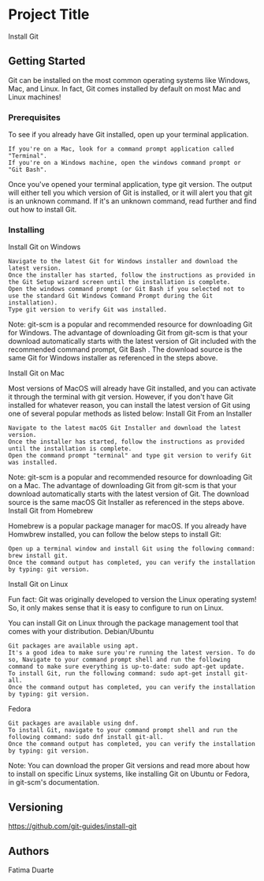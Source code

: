 # Project Title

Install Git

## Getting Started

Git can be installed on the most common operating systems like Windows, Mac, and Linux. In fact, Git comes installed by default on most Mac and Linux machines!

### Prerequisites

To see if you already have Git installed, open up your terminal application.

    If you're on a Mac, look for a command prompt application called "Terminal".
    If you're on a Windows machine, open the windows command prompt or "Git Bash".

Once you've opened your terminal application, type git version. The output will either tell you which version of Git is installed, or it will alert you that git is an unknown command. If it's an unknown command, read further and find out how to install Git.

### Installing

Install Git on Windows

    Navigate to the latest Git for Windows installer and download the latest version.
    Once the installer has started, follow the instructions as provided in the Git Setup wizard screen until the installation is complete.
    Open the windows command prompt (or Git Bash if you selected not to use the standard Git Windows Command Prompt during the Git installation).
    Type git version to verify Git was installed.

Note: git-scm is a popular and recommended resource for downloading Git for Windows. The advantage of downloading Git from git-scm is that your download automatically starts with the latest version of Git included with the recommended command prompt, Git Bash . The download source is the same Git for Windows installer as referenced in the steps above.

Install Git on Mac

Most versions of MacOS will already have Git installed, and you can activate it through the terminal with git version. However, if you don't have Git installed for whatever reason, you can install the latest version of Git using one of several popular methods as listed below:
Install Git From an Installer

    Navigate to the latest macOS Git Installer and download the latest version.
    Once the installer has started, follow the instructions as provided until the installation is complete.
    Open the command prompt "terminal" and type git version to verify Git was installed.

Note: git-scm is a popular and recommended resource for downloading Git on a Mac. The advantage of downloading Git from git-scm is that your download automatically starts with the latest version of Git. The download source is the same macOS Git Installer as referenced in the steps above.
Install Git from Homebrew

Homebrew is a popular package manager for macOS. If you already have Homwbrew installed, you can follow the below steps to install Git:

    Open up a terminal window and install Git using the following command: brew install git.
    Once the command output has completed, you can verify the installation by typing: git version.

Install Git on Linux

Fun fact: Git was originally developed to version the Linux operating system! So, it only makes sense that it is easy to configure to run on Linux.

You can install Git on Linux through the package management tool that comes with your distribution.
Debian/Ubuntu

    Git packages are available using apt.
    It's a good idea to make sure you're running the latest version. To do so, Navigate to your command prompt shell and run the following command to make sure everything is up-to-date: sudo apt-get update.
    To install Git, run the following command: sudo apt-get install git-all.
    Once the command output has completed, you can verify the installation by typing: git version.

Fedora

    Git packages are available using dnf.
    To install Git, navigate to your command prompt shell and run the following command: sudo dnf install git-all.
    Once the command output has completed, you can verify the installation by typing: git version.

Note: You can download the proper Git versions and read more about how to install on specific Linux systems, like installing Git on Ubuntu or Fedora, in git-scm's documentation.

## Versioning

https://github.com/git-guides/install-git
## Authors

Fatima Duarte


